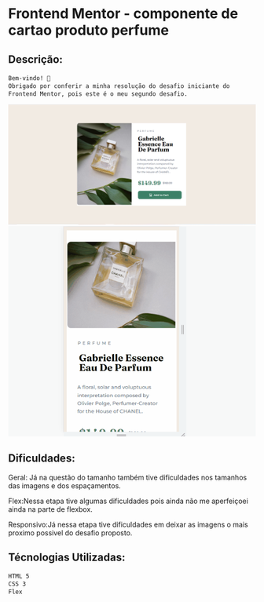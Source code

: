 # Frontend Mentor - componente de cartao produto perfume

## Descrição:
    Bem-vindo! 👋
    Obrigado por conferir a minha resolução do desafio iniciante do Frontend Mentor, pois este é o meu segundo desafio. 
    
<img src="./src/images/img-desktop.png">
<img src="./src/images/img-mobile.gif">



## Dificuldades:
 Geral: Já na questão do tamanho também tive dificuldades nos tamanhos das imagens e dos espaçamentos.
 
Flex:Nessa etapa tive algumas dificuldades pois ainda não me aperfeiçoei ainda na parte de flexbox.

Responsivo:Já nessa etapa tive dificuldades em deixar as imagens o mais proximo possivel do desafio proposto.
 
 
 
## Técnologias Utilizadas:
    HTML 5
    CSS 3
    Flex
